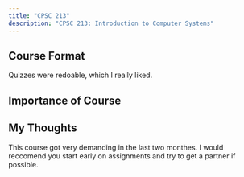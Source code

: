 ```yaml
---
title: "CPSC 213"
description: "CPSC 213: Introduction to Computer Systems"
---
```


## Course Format
Quizzes were redoable, which I really liked.

## Importance of Course

## My Thoughts
This course got very demanding in the last two monthes. I would reccomend you start early on assignments and try to get a partner if possible. 
